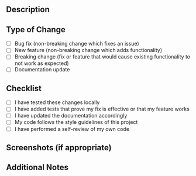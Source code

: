 ## Description
<!-- Describe your changes in detail -->

## Type of Change
- [ ] Bug fix (non-breaking change which fixes an issue)
- [ ] New feature (non-breaking change which adds functionality)
- [ ] Breaking change (fix or feature that would cause existing functionality to not work as expected)
- [ ] Documentation update

## Checklist
- [ ] I have tested these changes locally
- [ ] I have added tests that prove my fix is effective or that my feature works
- [ ] I have updated the documentation accordingly
- [ ] My code follows the style guidelines of this project
- [ ] I have performed a self-review of my own code

## Screenshots (if appropriate)

## Additional Notes
<!-- Add any other information about the PR here --> 
